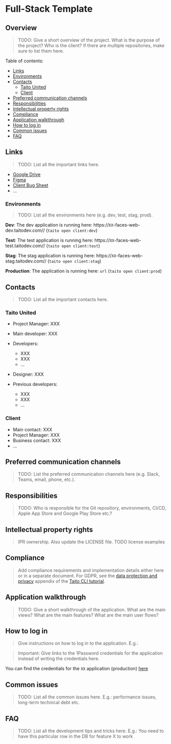 # Full-Stack Template

## Overview

> TODO: Give a short overview of the project. What is the purpose of the project? Who is the client? If there are multiple repositories, make sure to list them here.

Table of contents:

- [Links](#links)
- [Environments](#environments)
- [Contacts](#contacts)
  - [Taito United](#taito-united)
  - [Client](#client)
- [Preferred communication channels](#preferred-communication-channels)
- [Responsibilities](#responsibilities)
- [Intellectual property rights](#intellectual-property-rights)
- [Compliance](#compliance)
- [Application walkthrough](#application-walkthrough)
- [How to log in](#how-to-log-in)
- [Common issues](#common-issues)
- [FAQ](#faq)

## Links

> TODO: List all the important links here.

- [Google Drive](XX)
- [Figma](XX)
- [Client Bug Sheet](XX)
- ...

### Environments

> TODO: List all the environments here (e.g. dev, test, stag, prod).

**Dev**: The dev application is running here: https://`XX`-faces-web-dev.taitodev.com// (`taito open client:dev`)

**Test**: The test application is running here: https://`XX`-faces-web-test.taitodev.com// (`taito open client:test`)

**Stag**: The stag application is running here: https://`XX`-faces-web-stag.taitodev.com// (`taito open client:stag`)

**Production**: The application is running here: `url` (`taito open client:prod`)

## Contacts

> TODO: List all the important contacts here.

### Taito United

- Project Manager: XXX
- Main developer: XXX
- Developers:
  - XXX
  - XXX
  - ...
- Designer: XXX

- Previous developers:
  - XXX
  - XXX
  - ...

### Client

- Main contact: XXX
- Project Manager: XXX
- Business contact: XXX
- ...

## Preferred communication channels

> TODO: List the preferred communication channels here (e.g. Slack, Teams, email, phone, etc.).

## Responsibilities

> TODO: Who is responsible for the Git repository, environments, CI/CD, Apple App Store and Google Play Store etc.?

## Intellectual property rights

> IPR ownership. Also update the LICENSE file. TODO license examples

## Compliance

> Add compliance requirements and implementation details either here or in a separate document. For GDPR, see the [data protection and privacy](https://taitounited.github.io/taito-cli/tutorial/e-data-protection-and-privacy) appendix of the [Taito CLI tutorial](https://taitounited.github.io/taito-cli/tutorial).

## Application walkthrough

> TODO: Give a short walkthrough of the application. What are the main views? What are the main features? What are the main user flows?

## How to log in

> Give instructions on how to log in to the application. E.g.:

> Important: Give links to the 1Password credentials for the application instead of writing the credentials here.

You can find the credentials for the `XX` application (production) [here](https://start.1password.com/open/`XX`)

## Common issues

> TODO: List all the common issues here. E.g.: performance issues, long-term technical debt etc.

## FAQ

> TODO: List all the development tips and tricks here. E.g.: You need to have this particular row in the DB for feature X to work
